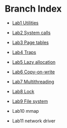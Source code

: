 
# Branch Index

- [Lab1 Utilities](https://github.com/zhayujie/xv6-labs-2020/tree/util)

- [Lab2 System calls](https://github.com/zhayujie/xv6-labs-2020/tree/syscall)

- [Lab3 Page tables](https://github.com/zhayujie/xv6-labs-2020/tree/pgtbl)

- [Lab4 Traps](https://github.com/zhayujie/xv6-labs-2020/tree/traps)

- [Lab5 Lazy allocation](https://github.com/zhayujie/xv6-labs-2020/tree/lazy)

- [Lab6 Copy-on-write](https://github.com/zhayujie/xv6-labs-2020/tree/cow)

- [Lab7 Multithreading](https://github.com/zhayujie/xv6-labs-2020/tree/thread)

- [Lab8 Lock](https://github.com/zhayujie/xv6-labs-2020/tree/lock)

- [Lab9 File system](https://github.com/zhayujie/xv6-labs-2020/tree/fs)

- Lab10 mmap

- Lab11 network driver
